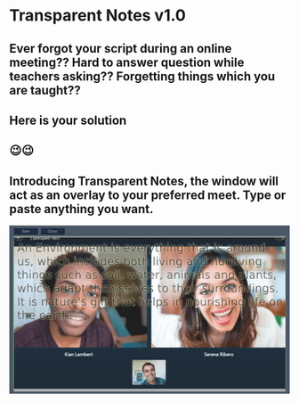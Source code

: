 # Transparent Notes v1.0

## Ever forgot your script during an online meeting?? Hard to answer question while teachers asking?? Forgetting things which you are taught??

## Here is your solution

## 😉😉

## Introducing Transparent Notes, the window will act as an overlay to your preferred meet. Type or paste anything you want.

![](screenshot.jpg)
